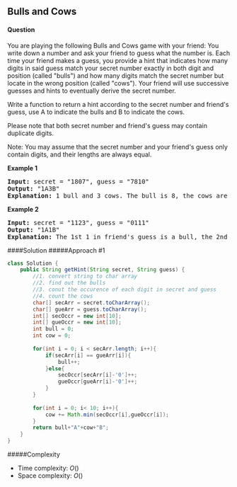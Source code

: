 ## Bulls and Cows
#### Question
You are playing the following Bulls and Cows game with your friend: You write down a number and ask your friend to guess what the number is. Each time your friend makes a guess, you provide a hint that indicates how many digits in said guess match your secret number exactly in both digit and position (called "bulls") and how many digits match the secret number but locate in the wrong position (called "cows"). Your friend will use successive guesses and hints to eventually derive the secret number.

Write a function to return a hint according to the secret number and friend's guess, use A to indicate the bulls and B to indicate the cows. 

Please note that both secret number and friend's guess may contain duplicate digits.

Note: You may assume that the secret number and your friend's guess only contain digits, and their lengths are always equal.

**Example 1**
<pre>
<b>Input:</b> secret = "1807", guess = "7810"
<b>Output:</b> "1A3B"
<b>Explanation:</b> 1 bull and 3 cows. The bull is 8, the cows are 0, 1 and 7.
</pre>

**Example 2**
<pre>
<b>Input:</b> secret = "1123", guess = "0111"
<b>Output:</b> "1A1B"
<b>Explanation:</b> The 1st 1 in friend's guess is a bull, the 2nd or 3rd 1 is a cow.
</pre>

####Solution
#####Approach #1

```java
class Solution {
    public String getHint(String secret, String guess) {
        //1. convert string to char array
        //2. find out the bulls
        //3. conut the occurence of each digit in secret and guess
        //4. count the cows
        char[] secArr = secret.toCharArray();
        char[] gueArr = guess.toCharArray();
        int[] secOccr = new int[10];
        int[] gueOccr = new int[10];
        int bull = 0;
        int cow = 0;
        
        for(int i = 0; i < secArr.length; i++){
            if(secArr[i] == gueArr[i]){
                bull++;
            }else{
                secOccr[secArr[i]-'0']++;
                gueOccr[gueArr[i]-'0']++;
            }
        }
        
        for(int i = 0; i< 10; i++){
            cow += Math.min(secOccr[i],gueOccr[i]);
        }
        return bull+"A"+cow+"B";
    }
}
```
#####Complexity

* Time complexity: $O()$
* Space complexity: $O()$